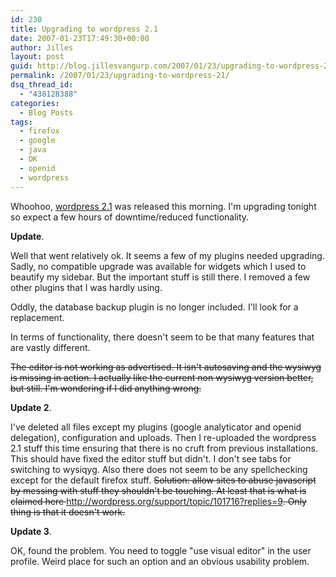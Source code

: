 ```yaml
---
id: 230
title: Upgrading to wordpress 2.1
date: 2007-01-23T17:49:30+00:00
author: Jilles
layout: post
guid: http://blog.jillesvangurp.com/2007/01/23/upgrading-to-wordpress-21/
permalink: /2007/01/23/upgrading-to-wordpress-21/
dsq_thread_id:
  - "438128388"
categories:
  - Blog Posts
tags:
  - firefox
  - google
  - java
  - OK
  - openid
  - wordpress
---
```

Whoohoo, <a href="http://wordpress.org/development/2007/01/ella-21/">wordpress 2.1</a> was released this morning. I'm upgrading tonight so expect a few hours of downtime/reduced functionality.

<strong>Update</strong>.

Well that went relatively ok. It seems a few of my plugins needed upgrading. Sadly, no compatible upgrade was available for widgets which I used to beautify my sidebar. But the important stuff is still there. I removed a few other plugins that I was hardly using.

Oddly, the database backup plugin is no longer included. I'll look for a replacement.

In terms of functionality, there doesn't seem to be that many features that are vastly different.

<strike>The editor is not working as advertised. It isn't autosaving and the wysiwyg is missing in action. I actually like the current non wysiwyg version better, but still. I'm wondering if I did anything wrong.</strike>

<strong>Update 2</strong>.

I've deleted all files except my plugins (google analyticator and openid delegation), configuration and uploads.  Then I re-uploaded the wordpress 2.1 stuff this time ensuring that there is no cruft from previous installations. This should have fixed the editor stuff but didn't. I don't see tabs for switching to wysiqyg. Also there does not seem to be any spellchecking except for the default firefox stuff. <span style="text-decoration: line-through">Solution: allow sites to abuse javascript by messing with stuff they shouldn't be touching. At least that is what is claimed here </span><a href="http://wordpress.org/support/topic/101716?replies=9" style="text-decoration: line-through">http://wordpress.org/support/topic/101716?replies=9</a><span style="text-decoration: line-through">. Only thing is that it doesn't work.</span>

<strong>Update 3</strong>.

OK, found the problem. You need to toggle "use visual editor" in the user profile. Weird place for such an option and an obvious usability problem.